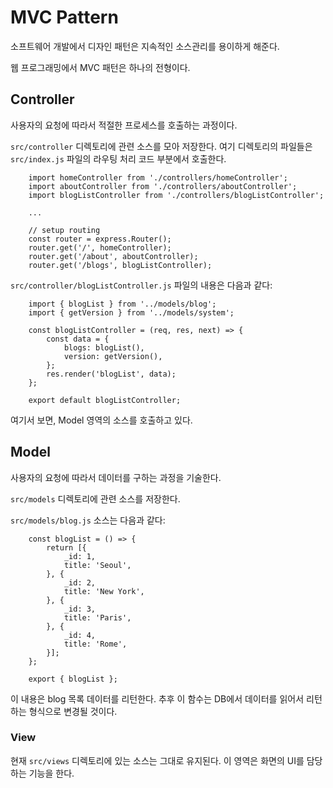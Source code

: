 # MVC Pattern

소프트웨어 개발에서 디자인 패턴은 지속적인 소스관리를 용이하게 해준다.

웹 프로그래밍에서 MVC 패턴은 하나의 전형이다.  

## Controller

사용자의 요청에 따라서 적절한 프로세스를 호출하는 과정이다.

`src/controller` 디렉토리에 관련 소스를 모아 저장한다.
여기 디렉토리의 파일들은 `src/index.js` 파일의 라우팅 처리 코드 부분에서 호출한다.

```
    import homeController from './controllers/homeController';
    import aboutController from './controllers/aboutController';
    import blogListController from './controllers/blogListController';

    ...

    // setup routing
    const router = express.Router();
    router.get('/', homeController);
    router.get('/about', aboutController);
    router.get('/blogs', blogListController);
```

`src/controller/blogListController.js` 파일의 내용은 다음과 같다:

```
    import { blogList } from '../models/blog';
    import { getVersion } from '../models/system';

    const blogListController = (req, res, next) => {
        const data = {
            blogs: blogList(),
            version: getVersion(),
        };
        res.render('blogList', data);  
    };

    export default blogListController;
```

여기서 보면, Model 영역의 소스를 호출하고 있다.

## Model

사용자의 요청에 따라서 데이터를 구하는 과정을 기술한다.

`src/models` 디렉토리에 관련 소스를 저장한다.

`src/models/blog.js` 소스는 다음과 같다:

```
    const blogList = () => {
        return [{
            _id: 1,
            title: 'Seoul',
        }, {
            _id: 2,
            title: 'New York',
        }, {
            _id: 3,
            title: 'Paris',
        }, {
            _id: 4,
            title: 'Rome',
        }];
    };

    export { blogList };
```

이 내용은 blog 목록 데이터를 리턴한다. 
추후 이 함수는 DB에서 데이터를 읽어서 리턴하는 형식으로 변경될 것이다.

### View

현재 `src/views` 디렉토리에 있는 소스는 그대로 유지된다.
이 영역은 화면의 UI를 담당하는 기능을 한다.

